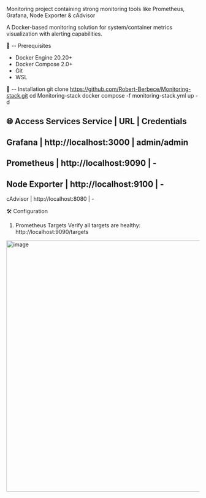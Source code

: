 Monitoring project containing strong monitoring tools like Prometheus, Grafana, Node Exporter & cAdvisor

A Docker-based monitoring solution for system/container metrics visualization with alerting capabilities.

🚀 -- Prerequisites
- Docker Engine 20.20+
- Docker Compose 2.0+
- Git
- WSL

🚀 -- Installation
git clone https://github.com/Robert-Berbece/Monitoring-stack.git
cd Monitoring-stack
docker compose -f monitoring-stack.yml up -d

🌐 Access Services
Service	    |    URL	         |           Credentials
---------------------------------------------------
Grafana	     |   http://localhost:3000	|  admin/admin
---------------------------------------------------
Prometheus	 |   http://localhost:9090	 |  -
---------------------------------------------------
Node Exporter	 |  http://localhost:9100	 |  -
---------------------------------------------------
cAdvisor	 |    http://localhost:8080	 |  -

🛠 Configuration
1. Prometheus Targets
Verify all targets are healthy:
http://localhost:9090/targets
<img width="1862" height="655" alt="image" src="https://github.com/user-attachments/assets/7a3172c9-038f-4a4a-bf49-3bf28e42fd27" />

